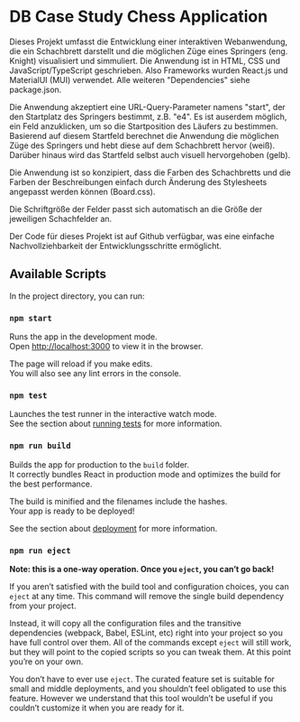 # DB Case Study Chess Application

Dieses Projekt umfasst die Entwicklung einer interaktiven Webanwendung, die ein Schachbrett darstellt und die möglichen Züge eines Springers (eng. Knight) visualisiert und simmuliert. Die Anwendung ist in HTML, CSS und JavaScript/TypeScript geschrieben. Also Frameworks wurden React.js und MaterialUI (MUI) verwendet. Alle weiteren "Dependencies" siehe package.json.

Die Anwendung akzeptiert eine URL-Query-Parameter namens "start", der den Startplatz des Springers bestimmt, z.B. "e4". Es ist auserdem möglich, ein Feld anzuklicken, um so die Startposition des Läufers zu bestimmen. Basierend auf diesem Startfeld berechnet die Anwendung die möglichen Züge des Springers und hebt diese auf dem Schachbrett hervor (weiß). Darüber hinaus wird das Startfeld selbst auch visuell hervorgehoben (gelb).

Die Anwendung ist so konzipiert, dass die Farben des Schachbretts und die Farben der Beschreibungen einfach durch Änderung des Stylesheets angepasst werden können (Board.css).

Die Schriftgröße der Felder passt sich automatisch an die Größe der jeweiligen Schachfelder an.

Der Code für dieses Projekt ist auf Github verfügbar, was eine einfache Nachvollziehbarkeit der Entwicklungsschritte ermöglicht.

## Available Scripts

In the project directory, you can run:

### `npm start`

Runs the app in the development mode.\
Open [http://localhost:3000](http://localhost:3000) to view it in the browser.

The page will reload if you make edits.\
You will also see any lint errors in the console.

### `npm test`

Launches the test runner in the interactive watch mode.\
See the section about [running tests](https://facebook.github.io/create-react-app/docs/running-tests) for more information.

### `npm run build`

Builds the app for production to the `build` folder.\
It correctly bundles React in production mode and optimizes the build for the best performance.

The build is minified and the filenames include the hashes.\
Your app is ready to be deployed!

See the section about [deployment](https://facebook.github.io/create-react-app/docs/deployment) for more information.

### `npm run eject`

**Note: this is a one-way operation. Once you `eject`, you can’t go back!**

If you aren’t satisfied with the build tool and configuration choices, you can `eject` at any time. This command will remove the single build dependency from your project.

Instead, it will copy all the configuration files and the transitive dependencies (webpack, Babel, ESLint, etc) right into your project so you have full control over them. All of the commands except `eject` will still work, but they will point to the copied scripts so you can tweak them. At this point you’re on your own.

You don’t have to ever use `eject`. The curated feature set is suitable for small and middle deployments, and you shouldn’t feel obligated to use this feature. However we understand that this tool wouldn’t be useful if you couldn’t customize it when you are ready for it.

